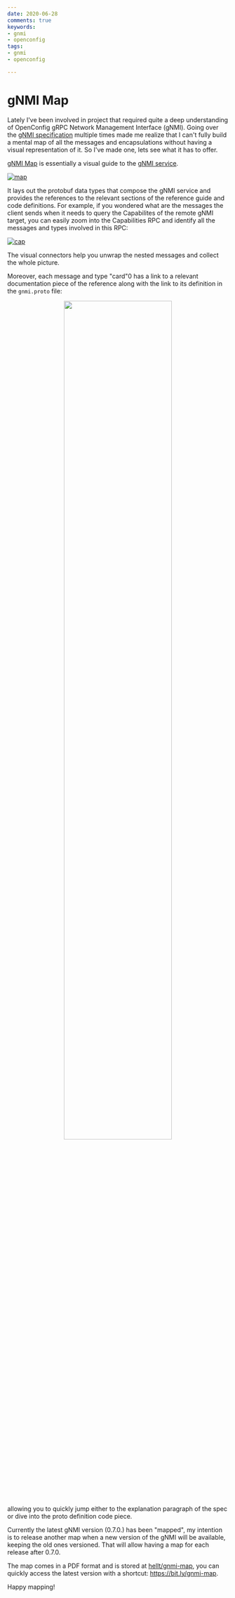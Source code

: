 ```yaml
---
date: 2020-06-28
comments: true
keywords:
- gnmi
- openconfig
tags:
- gnmi
- openconfig

---
```

# gNMI Map

Lately I've been involved in project that required quite a deep understanding of OpenConfig gRPC Network Management Interface (gNMI). Going over the [gNMI specification](https://github.com/openconfig/reference/blob/master/rpc/gnmi/gnmi-specification.md) multiple times made me realize that I can't fully build a mental map of all the messages and encapsulations without having a visual representation of it. So I've made one, lets see what it has to offer.

<!-- more -->

[gNMI Map](https://github.com/hellt/gnmi-map) is essentially a visual guide to the [gNMI service](https://github.com/openconfig/gnmi/blob/d19cebf5e7be48e7a6fa9fbdff668d18ad87be9d/proto/gnmi/gnmi.proto#L44).

[![map](https://gitlab.com/rdodin/pics/-/wikis/uploads/6a9d18f9cb2240656aad5d224aa757df/rsz_image.png)](https://gitlab.com/rdodin/pics/-/wikis/uploads/6cf03cf18ae6a9e69fc1360d6c8a0796/gnmi_0.7.0_map.pdf)

It lays out the protobuf data types that compose the gNMI service and provides the references to the relevant sections of the reference guide and code definitions. For example, if you wondered what are the messages the client sends when it needs to query the Capabilites of the remote gNMI target, you can easily zoom into the Capabilities RPC and identify all the messages and types involved in this RPC:

[![cap](https://gitlab.com/rdodin/pics/-/wikis/uploads/65d05f945796da5e2649c82286460b9f/image.png)](https://gitlab.com/rdodin/pics/-/wikis/uploads/65d05f945796da5e2649c82286460b9f/image.png)

The visual connectors help you unwrap the nested messages and collect the whole picture.

Moreover, each message and type "card"0 has a link to a relevant documentation piece of the reference along with the link to its definition in the `gnmi.proto` file:
<p align=center><img src="https://gitlab.com/rdodin/pics/-/wikis/uploads/61e7fa143e5898653c1edb9b42b936f3/image.png" style="width:70%" /></p>

allowing you to quickly jump either to the explanation paragraph of the spec or dive into the proto definition code piece.

Currently the latest gNMI version (0.7.0.) has been "mapped", my intention is to release another map when a new version of the gNMI will be available, keeping the old ones versioned. That will allow having a map for each release after 0.7.0.

The map comes in a PDF format and is stored at [hellt/gnmi-map](https://github.com/hellt/gnmi-map), you can quickly access the latest version with a shortcut: <https://bit.ly/gnmi-map>.

Happy mapping!

